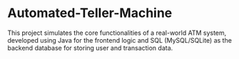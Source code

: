 # Automated-Teller-Machine
This project simulates the core functionalities of a real-world ATM system, developed using Java for the frontend logic and SQL (MySQL/SQLite) as the backend database for storing user and transaction data.
